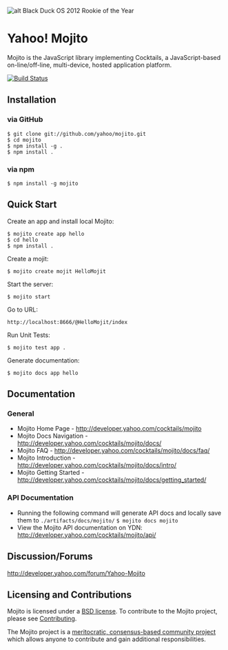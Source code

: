 ![alt Black Duck OS 2012 Rookie of the Year](http://www.blackducksoftware.com/files/images/Rookie_2012-125.png)

# Yahoo! Mojito

Mojito is the JavaScript library implementing Cocktails, a JavaScript-based
on-line/off-line, multi-device, hosted application platform.

[![Build Status](https://secure.travis-ci.org/yahoo/mojito.png?branch=develop)](http://travis-ci.org/yahoo/mojito)

## Installation

### via GitHub

    $ git clone git://github.com/yahoo/mojito.git
    $ cd mojito
    $ npm install -g .
    $ npm install .

### via npm

    $ npm install -g mojito

## Quick Start

Create an app and install local Mojito:

    $ mojito create app hello
    $ cd hello
    $ npm install .

Create a mojit:

    $ mojito create mojit HelloMojit

Start the server:

    $ mojito start

Go to URL:

    http://localhost:8666/@HelloMojit/index

Run Unit Tests:

    $ mojito test app .

Generate documentation:

    $ mojito docs app hello

## Documentation

### General

* Mojito Home Page - http://developer.yahoo.com/cocktails/mojito
* Mojito Docs Navigation - http://developer.yahoo.com/cocktails/mojito/docs/
* Mojito FAQ - http://developer.yahoo.com/cocktails/mojito/docs/faq/
* Mojito Introduction - http://developer.yahoo.com/cocktails/mojito/docs/intro/
* Mojito Getting Started - http://developer.yahoo.com/cocktails/mojito/docs/getting_started/

### API Documentation

* Running the following command will generate API docs and locally save them to `./artifacts/docs/mojito/`
    `$ mojito docs mojito`
* View the Mojito API documentation on YDN: http://developer.yahoo.com/cocktails/mojito/api/

## Discussion/Forums

http://developer.yahoo.com/forum/Yahoo-Mojito

## Licensing and Contributions

Mojito is licensed under a [BSD license](https://github.com/yahoo/mojito/blob/master/LICENSE.txt). To contribute to the Mojito project, please see [Contributing](https://github.com/yahoo/mojito/wiki/Contributing-Code-to-Mojito). 

The Mojito project is a [meritocratic, consensus-based community project](https://github.com/yahoo/mojito/wiki/Governance-Model) which allows anyone to contribute and gain additional responsibilities.
